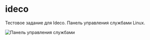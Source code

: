 # ideco
Тестовое задание для Ideco.
Панель управления службами Linux.

![Панель управления службами](<img src="https://habrastorage.org/files/d38/c81/52e/d38c8152e9514d33a944abdb403cfe0e.jpeg"/>)
